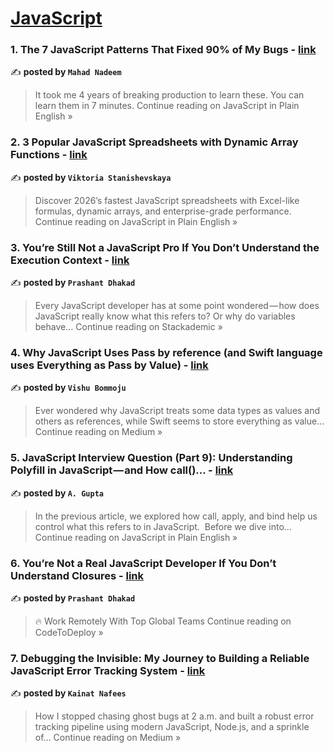 
<h1><a href=https://medium.com/tag/javascript-development/recommended target="_blank" rel="noopener noreferrer">JavaScript</a></h1>
<h3>1. The 7 JavaScript Patterns That Fixed 90% of My Bugs - <a href="https://javascript.plainenglish.io/the-7-javascript-patterns-that-fixed-90-of-my-bugs-59567b06e3ce?source=rss------javascript_development-5" target="_blank" rel="noopener noreferrer">link</a></h3>

✍️ **posted by `Mahad Nadeem`**

<blockquote>It took me 4 years of breaking production to learn these. You can learn them in 7 minutes.
Continue reading on JavaScript in Plain English »</blockquote>

<h3>2. 3 Popular JavaScript Spreadsheets with Dynamic Array Functions - <a href="https://javascript.plainenglish.io/3-popular-javascript-spreadsheets-with-dynamic-array-functions-6ce87ce6bc64?source=rss------javascript_development-5" target="_blank" rel="noopener noreferrer">link</a></h3>

✍️ **posted by `Viktoria Stanishevskaya`**

<blockquote>Discover 2026’s fastest JavaScript spreadsheets with Excel-like formulas, dynamic arrays, and enterprise-grade performance.
Continue reading on JavaScript in Plain English »</blockquote>

<h3>3. You’re Still Not a JavaScript Pro If You Don’t Understand the Execution Context - <a href="https://blog.stackademic.com/youre-still-not-a-javascript-pro-if-you-don-t-understand-the-execution-context-a9cdb6825548?source=rss------javascript_development-5" target="_blank" rel="noopener noreferrer">link</a></h3>

✍️ **posted by `Prashant Dhakad`**

<blockquote>Every JavaScript developer has at some point wondered — how does JavaScript really know what this refers to? Or why do variables behave…
Continue reading on Stackademic »</blockquote>

<h3>4. Why JavaScript Uses Pass by reference (and Swift language uses Everything as Pass by Value) - <a href="https://medium.com/@vishubommoju/why-javascript-uses-stack-heap-and-swift-language-stores-everything-as-value-449ac5e7e0aa?source=rss------javascript_development-5" target="_blank" rel="noopener noreferrer">link</a></h3>

✍️ **posted by `Vishu Bommoju`**

<blockquote>Ever wondered why JavaScript treats some data types as values and others as references, while Swift seems to store everything as value…
Continue reading on Medium »</blockquote>

<h3>5. JavaScript Interview Question (Part 9): Understanding Polyfill in JavaScript — and How call()… - <a href="https://javascript.plainenglish.io/javascript-interview-question-part-9-understanding-polyfill-in-javascript-and-how-call-6effa9840a87?source=rss------javascript_development-5" target="_blank" rel="noopener noreferrer">link</a></h3>

✍️ **posted by `A. Gupta`**

<blockquote>In the previous article, we explored how call, apply, and bind help us control what this refers to in JavaScript.
 Before we dive into…
Continue reading on JavaScript in Plain English »</blockquote>

<h3>6. You’re Not a Real JavaScript Developer If You Don’t Understand Closures - <a href="https://medium.com/codetodeploy/youre-not-a-real-javascript-developer-if-you-don-t-understand-closures-07c3491999be?source=rss------javascript_development-5" target="_blank" rel="noopener noreferrer">link</a></h3>

✍️ **posted by `Prashant Dhakad`**

<blockquote>🔥 Work Remotely With Top Global Teams
Continue reading on CodeToDeploy »</blockquote>

<h3>7. Debugging the Invisible: My Journey to Building a Reliable JavaScript Error Tracking System - <a href="https://medium.com/@kainatnafees/debugging-the-invisible-my-journey-to-building-a-reliable-javascript-error-tracking-system-a4a07c410fed?source=rss------javascript_development-5" target="_blank" rel="noopener noreferrer">link</a></h3>

✍️ **posted by `Kainat Nafees`**

<blockquote>How I stopped chasing ghost bugs at 2 a.m. and built a robust error tracking pipeline using modern JavaScript, Node.js, and a sprinkle of…
Continue reading on Medium »</blockquote>

